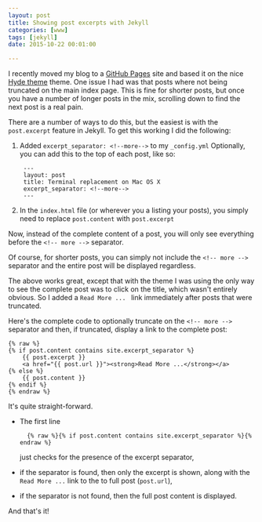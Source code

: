 ```yaml
---
layout: post
title: Showing post excerpts with Jekyll
categories: [www]
tags: [jekyll]
date: 2015-10-22 00:01:00

---
```


I recently moved my blog to a [GitHub Pages](https://pages.github.com) site and based it on the nice [Hyde theme](https://github.com/poole/hyde) theme. One issue I had was that posts where not being truncated on the main index page. This is fine for shorter posts, but once you have a number of longer posts in the mix, scrolling down to find the next post is a real pain.

There are a number of ways to do this, but the easiest is with the `post.excerpt` feature in Jekyll. To get this working I did the following:

1. Added `excerpt_separator: <!--more-->` to my `_config.yml`
    Optionally, you can add this to the top of each post, like so:
           
        ---
        layout: post
        title: Terminal replacement on Mac OS X
        excerpt_separator: <!--more-->
        ---

2. In the `index.html` file (or wherever you a listing your posts), you simply need to replace `post.content` with `post.excerpt`

Now, instead of the complete content of a post, you will only see everything before the `<!-- more -->` separator. 

Of course, for shorter posts, you can simply not include the `<!-- more -->` separator and the entire post will be displayed regardless.

The above works great, except that with the theme I was using the only way to see the complete post was to click on the title, which wasn't entirely obvious. So I added a `Read More ... ` link immediately after posts that were truncated.

Here's the complete code to optionally truncate on the `<!-- more -->` separator and then, if truncated, display a link to the complete post:

``` 
{% raw %}
{% if post.content contains site.excerpt_separator %}
    {{ post.excerpt }}
    <a href="{{ post.url }}"><strong>Read More ...</strong></a>
{% else %}
    {{ post.content }}
{% endif %}  
{% endraw %}
``` 

It's quite straight-forward.

- The first line

        {% raw %}{% if post.content contains site.excerpt_separator %}{% endraw %}

    just checks for the presence of the excerpt separator,
- if the separator is found, then only the excerpt is shown, along with the `Read More ...` link to the to full post (`post.url`),
- if the separator is not found, then the full post content is displayed.

And that's it!